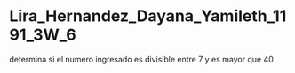 # Lira_Hernandez_Dayana_Yamileth_1191_3W_6
determina si el numero ingresado es divisible entre 7 y es mayor que 40
